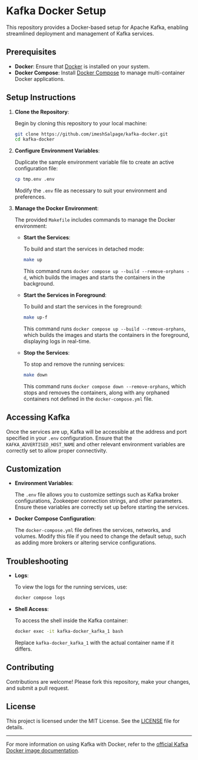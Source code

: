 
# Kafka Docker Setup

This repository provides a Docker-based setup for Apache Kafka, enabling streamlined deployment and management of Kafka services.

## Prerequisites

- **Docker**: Ensure that [Docker](https://docs.docker.com/get-docker/) is installed on your system.
- **Docker Compose**: Install [Docker Compose](https://docs.docker.com/compose/install/) to manage multi-container Docker applications.

## Setup Instructions

1. **Clone the Repository**:

   Begin by cloning this repository to your local machine:

   ```bash
   git clone https://github.com/imeshSalpage/kafka-docker.git
   cd kafka-docker
   ```

2. **Configure Environment Variables**:

   Duplicate the sample environment variable file to create an active configuration file:

   ```bash
   cp tmp.env .env
   ```

   Modify the `.env` file as necessary to suit your environment and preferences.

3. **Manage the Docker Environment**:

   The provided `Makefile` includes commands to manage the Docker environment:

   - **Start the Services**:

     To build and start the services in detached mode:

     ```bash
     make up
     ```

     This command runs `docker compose up --build --remove-orphans -d`, which builds the images and starts the containers in the background.

   - **Start the Services in Foreground**:

     To build and start the services in the foreground:

     ```bash
     make up-f
     ```

     This command runs `docker compose up --build --remove-orphans`, which builds the images and starts the containers in the foreground, displaying logs in real-time.

   - **Stop the Services**:

     To stop and remove the running services:

     ```bash
     make down
     ```

     This command runs `docker compose down --remove-orphans`, which stops and removes the containers, along with any orphaned containers not defined in the `docker-compose.yml` file.

## Accessing Kafka

Once the services are up, Kafka will be accessible at the address and port specified in your `.env` configuration. Ensure that the `KAFKA_ADVERTISED_HOST_NAME` and other relevant environment variables are correctly set to allow proper connectivity.

## Customization

- **Environment Variables**:

  The `.env` file allows you to customize settings such as Kafka broker configurations, Zookeeper connection strings, and other parameters. Ensure these variables are correctly set up before starting the services.

- **Docker Compose Configuration**:

  The `docker-compose.yml` file defines the services, networks, and volumes. Modify this file if you need to change the default setup, such as adding more brokers or altering service configurations.

## Troubleshooting

- **Logs**:

  To view the logs for the running services, use:

  ```bash
  docker compose logs
  ```

- **Shell Access**:

  To access the shell inside the Kafka container:

  ```bash
  docker exec -it kafka-docker_kafka_1 bash
  ```

  Replace `kafka-docker_kafka_1` with the actual container name if it differs.

## Contributing

Contributions are welcome! Please fork this repository, make your changes, and submit a pull request.

## License

This project is licensed under the MIT License. See the [LICENSE](LICENSE) file for details.

---

For more information on using Kafka with Docker, refer to the [official Kafka Docker image documentation](https://hub.docker.com/r/bitnami/kafka/).
